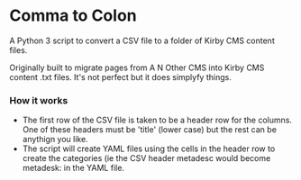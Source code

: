 # Comma to Colon

A Python 3 script to convert a CSV file to a folder of Kirby CMS content files.

Originally built to migrate pages from A N Other CMS into Kirby CMS content .txt files. It's not perfect but it does simplyfy things.

### How it works

+ The first row of the CSV file is taken to be a header row for the columns. One of these headers must be 'title' (lower case) but the rest can be anythign you like.
+ The script will create YAML files using the cells in the header row to create the categories (ie the CSV header metadesc would become metadesk: in the YAML file.